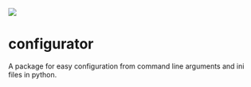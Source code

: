 [<img src="https://img.shields.io/pypi/v/pyconfigurator.svg">](https://pypi.python.org/pypi/pyconfigurator)

configurator
============

A package for easy configuration from command line arguments and ini files in python.
